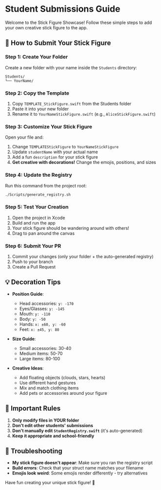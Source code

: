 # Student Submissions Guide

Welcome to the Stick Figure Showcase! Follow these simple steps to add your own creative stick figure to the app.

## 🎨 How to Submit Your Stick Figure

### Step 1: Create Your Folder
Create a new folder with your name inside the `Students` directory:
```
Students/
└── YourName/
```

### Step 2: Copy the Template
1. Copy `TEMPLATE_StickFigure.swift` from the Students folder
2. Paste it into your new folder
3. Rename it to `YourNameStickFigure.swift` (e.g., `AliceStickFigure.swift`)

### Step 3: Customize Your Stick Figure
Open your file and:
1. Change `TEMPLATEStickFigure` to `YourNameStickFigure`
2. Update `studentName` with your actual name
3. Add a fun `description` for your stick figure
4. **Get creative with decorations!** Change the emojis, positions, and sizes

### Step 4: Update the Registry
Run this command from the project root:
```bash
./Scripts/generate_registry.sh
```

### Step 5: Test Your Creation
1. Open the project in Xcode
2. Build and run the app
3. Your stick figure should be wandering around with others!
4. Drag to pan around the canvas

### Step 6: Submit Your PR
1. Commit your changes (only your folder + the auto-generated registry)
2. Push to your branch
3. Create a Pull Request

## 💡 Decoration Tips

- **Position Guide**:
  - Head accessories: `y: -170`
  - Eyes/Glasses: `y: -145`
  - Mouth: `y: -110`
  - Body: `y: -50`
  - Hands: `x: ±60, y: -60`
  - Feet: `x: ±45, y: 80`

- **Size Guide**:
  - Small accessories: 30-40
  - Medium items: 50-70
  - Large items: 80-100

- **Creative Ideas**:
  - Add floating objects (clouds, stars, hearts)
  - Use different hand gestures
  - Mix and match clothing items
  - Add pets or accessories around your figure

## 🚨 Important Rules

1. **Only modify files in YOUR folder**
2. **Don't edit other students' submissions**
3. **Don't manually edit `StudentRegistry.swift`** (it's auto-generated)
4. **Keep it appropriate and school-friendly**

## 🐛 Troubleshooting

- **My stick figure doesn't appear**: Make sure you ran the registry script
- **Build errors**: Check that your struct name matches your filename
- **Emojis look weird**: Some emojis render differently - try alternatives

Have fun creating your unique stick figure! 🎉